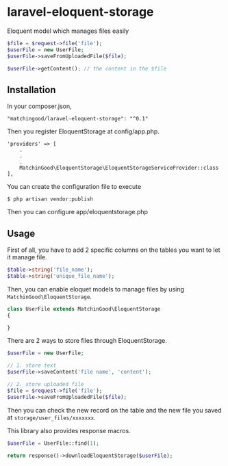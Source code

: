 # laravel-eloquent-storage
Eloquent model which manages files easily

```php
$file = $request->file('file');
$userFile = new UserFile;
$userFile->saveFromUploadedFile($file);

$userFile->getContent(); // the content in the $file
```

## Installation
In your composer.json,
```
"matchingood/laravel-eloquent-storage": "^0.1"
```
Then you register EloquentStorage at config/app.php.
```
'providers' => [
    .
    .
    .
    MatchinGood\EloquentStorage\EloquentStorageServiceProvider::class
],
```
You can create the configuration file to execute
```
$ php artisan vendor:publish
```
Then you can configure app/eloquentstorage.php

## Usage

First of all, you have to add 2 specific columns on the tables you want to let it manage file.
```php
$table->string('file_name');
$table->string('unique_file_name');
```

Then, you can enable eloquet models to manage files by using `MatchinGood\EloquentStorage`.

```php
class UserFile extends MatchinGood\EloquentStorage
{

}
```

There are 2 ways to store files through EloquentStorage.
```php
$userFile = new UserFile;

// 1. store text
$userFile->saveContent('file name', 'content');

// 2. store uploaded file
$file = $request->file('file');
$userFile->saveFromUploadedFile($file);
```

Then you can check the new record on the table and the new file you saved at `storage/user_files/xxxxxxx`.

This library also provides response macros.
```php
$userFile = UserFile::find(1);

return response()->downloadEloquentStorage($userFile);
```
